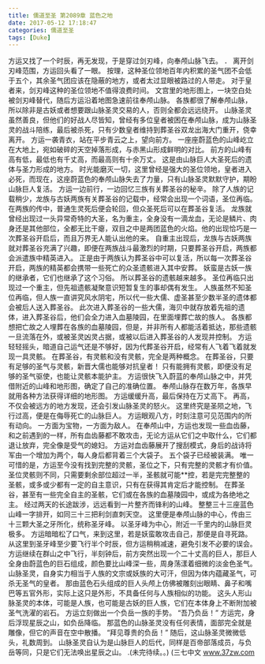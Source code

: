 ```yaml
---
title: 儒道至圣 第2089章 蓝色之地
date: 2017-05-12 17:18:47
categories: 儒道至圣
tags: [Duke]
---
```


方运又找了一个时辰，再无发现，于是穿过剑刃峰，向奉颅山脉飞去。 ．
离开剑刃峰范围，方运回头看了一眼。
按理，这种圣位领地百年内积累的圣气团不会低于五个，其余圣气团应该在隐蔽的地方，或者太过显眼被路过的人带走。
对于皇者来，剑刃峰这种的圣位领地不值得浪费时间。
文宫里的地形图上，一块空白处被剑刃峰替代，随后方运沿着地图急速前往奉颅山脉。
各族都很了解奉颅山脉，所以除非是古妖或者想要跟山脉圣灵交易的人，否则全都会远远绕开。
山脉圣灵虽然善良，但他们的好战人尽皆知，曾经有多位皇者被困在奉颅山脉，成为山脉圣灵的战斗陪练，最后被杀死，只有少数皇者维持到葬圣谷双龙出海大门重开，侥幸离开。
方运一袭青衣，站在平步青云之上，望向前方。
一座座蔚蓝色的山峰屹立在大地上，宛如破碎的天空掉落形成，与赤黑山形成鲜明的对比。
前方的山峰有高有低，最低也有千丈高，而最高则有十余万丈。
这是由山脉巨人大圣死后的遗体与圣力形成的地方。
时光能磨灭一切，这里曾经是强大的圣位领地，皇者进入必死，而现在，这座蔚蓝色的奉颅山脉失去了力量，只有山脉圣灵默默守护，期盼山脉巨人复活。
方运一边前行，一边回忆三族有关葬圣谷的秘辛。
除了人族的记载稍少，龙族与古妖两族有关葬圣谷的记载中，经常会出现一个词语，圣位再临。
在两族的传中，普通生灵死后便会轮回，但众圣死后可以在葬圣谷复活。
龙族就曾经出现过一头异常奇特的大圣，名为重主，全身没有一滴龙血，无论是鳞片、肉身还是其他部位，全都无比干瘪，双目之中是两团蓝色的火焰。他的出现恰巧是一次葬圣谷开启后，而且万界无人能认出他的来。
自重主出现后，龙族与古妖两族就对葬圣谷充满了兴趣，即便在两族战斗最激烈的时期，只要葬圣谷开启，两族都会派遣族中精英进入。
正是由于两族认为葬圣谷中可以复活，所以每一次葬圣谷开启，两族的精英都会携带一些死亡的众圣遗骸进入其中安葬。
妖蛮是古妖一族的继承者，它们也继承了这个习俗。
所以葬圣谷的遗骸越来越多。
圣位再临只出现过一个重主，但先祖遗骸凝聚意识短暂复生的事却偶有发生。
人族虽然不知圣位再临，但人族一直讲究风水阴宅，所以代一些大儒、虚圣甚至少数半圣的遗体都会被后人送入葬圣谷。
此次进入葬圣谷的一些大儒，海贝中就存放着先祖的遗体，进入葬圣谷后，他们会全力进入血墓陵园，在里面埋葬亡故的族人。
各族都想把亡故之人埋葬在各族的血墓陵园，但是，并非所有人都能活着抵达，那些遗骸一旦流落在外，或被圣灵凶灵占据，或被以后进入葬圣谷的人发现并控制。
方运轻轻摇头，暗道自己运气还是不够好，因为代葬圣谷开启，经常有人飞着飞着就发现一具灵骸。
在葬圣谷，有灵骸和没有灵骸，完全是两种概念。
在葬圣谷，只要有足够的圣气与灵骸，新晋大儒也能够对抗皇者！
只有能拥有灵骸，即便没有足够的圣气驱使，也能让灵骸本能护主。
方运很快飞入蔚蓝的奉颅山脉之中，并凭借附近的山峰和地形图，确定了自己的准确位置。
奉颅山脉存在数万年，各族早就用各种方法获得详细的地形图。
方运缓缓升高，最后保持在万丈高下。
再高，不仅会被远方的地方发现，还会引发山脉圣灵的怒火。
这里终究是圣陨之地，飞行过高，便是在侮辱死亡的山脉巨人。
方运眼观八方，时刻注意可见范围内的所有动向。
一方面为宝物，一方面为敌人。
在奉颅山中，方运也发现一些血齿藤，和之前遇到的一样，所有血齿藤都不敢攻击，无论方运从它们之中取什么，它们都退让放弃，完全像是受气的媳妇。
方运对血齿藤展开了搜刮模式，身后的战诗将军由一个增加为两个，每人身后都背着三个大袋子。
五个袋子已经被装满。
唯一可惜的是，方运至今没有找到完整的灵骸，圣位之下，只有完整的灵骸才有价值。
圣位灵骸则不同，只需要剩余部位超过一半，圣骸就可能**控，若是完完整整的圣骸，或多或少都有一定的自主意识，只有在获得其肯定后才能控制。
在葬圣谷，甚至有一些完全自主的圣骸，它们或在各族的血墓陵园中，或成为各绝地之主。
经过两天的长途跋涉，远远看到一片整齐而锋利的山峰。
整整三十三座蓝色山峰一字排开，如同三十三把利剑直刺天空。
这里便是奉颅山脉的中心，传由三十三颗大圣之牙所化，统称圣牙峰。
以圣牙峰为中心，附近一千里内的山脉巨灵极多。
方运暗暗松了口气，来到这里，若是妖蛮敢攻击自己，那便是自寻死路。
从这里到圣牙峰至少要飞行半个时辰，但方运稍稍减速，避免引发不必要的误会。
方运继续在群山之中飞行，半刻钟后，前方突然出现一个二十丈高的巨人，那巨人全身由蔚蓝色的巨石组成，颜色要比山峰深一些，周身荡漾着细微的淡金色圣气。
山脉圣灵，自身实力相当于人族的文宗或妖族的大可汗，但因为体内蕴藏圣气，可杀无圣气的皇者。
那由蓝色石头组成的巨人头颅上仿佛被雕刻出眼睛、鼻子和嘴巴等五官外形，实际上这只是外形，不具备任何与人族相似的功能。
这头人形山脉圣灵的本体，可能是人族，也可能是古妖的巨人族，它们在本体身上不断附加被圣气洗濯的岩石。
方运立刻做出一个负岳一族的手势。
“吾乃负岳！”
方运完，身后浮现星辰之山，如负岳降临。
那蓝色的山脉圣灵没有任何表情，面部完全就是雕像，但它的声音在空中散播。
“拜见尊贵的负岳！”
随后，这山脉圣灵微微低头，礼数周到。
山脉圣灵自认为是山脉巨人的后代，同样是百帝部落成员，与负岳等同，只是它们无法唤出星辰之山。
.(未完待续。。)
(三七中文 www.37zw.com